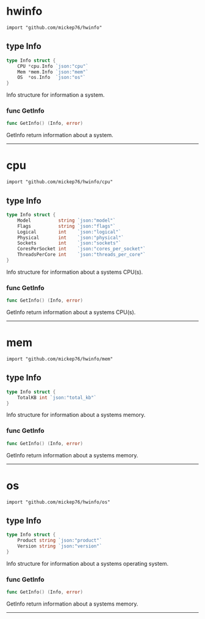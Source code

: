 
# hwinfo
    import "github.com/mickep76/hwinfo"







## type Info
``` go
type Info struct {
    CPU *cpu.Info `json:"cpu"`
    Mem *mem.Info `json:"mem"`
    OS  *os.Info  `json:"os"`
}
```
Info structure for information a system.









### func GetInfo
``` go
func GetInfo() (Info, error)
```
GetInfo return information about a system.










- - -

# cpu
    import "github.com/mickep76/hwinfo/cpu"







## type Info
``` go
type Info struct {
    Model          string `json:"model"`
    Flags          string `json:"flags"`
    Logical        int    `json:"logical"`
    Physical       int    `json:"physical"`
    Sockets        int    `json:"sockets"`
    CoresPerSocket int    `json:"cores_per_socket"`
    ThreadsPerCore int    `json:"threads_per_core"`
}
```
Info structure for information about a systems CPU(s).









### func GetInfo
``` go
func GetInfo() (Info, error)
```
GetInfo return information about a systems CPU(s).










- - -

# mem
    import "github.com/mickep76/hwinfo/mem"







## type Info
``` go
type Info struct {
    TotalKB int `json:"total_kb"`
}
```
Info structure for information about a systems memory.









### func GetInfo
``` go
func GetInfo() (Info, error)
```
GetInfo return information about a systems memory.










- - -

# os
    import "github.com/mickep76/hwinfo/os"







## type Info
``` go
type Info struct {
    Product string `json:"product"`
    Version string `json:"version"`
}
```
Info structure for information about a systems operating system.









### func GetInfo
``` go
func GetInfo() (Info, error)
```
GetInfo return information about a systems memory.










- - -
